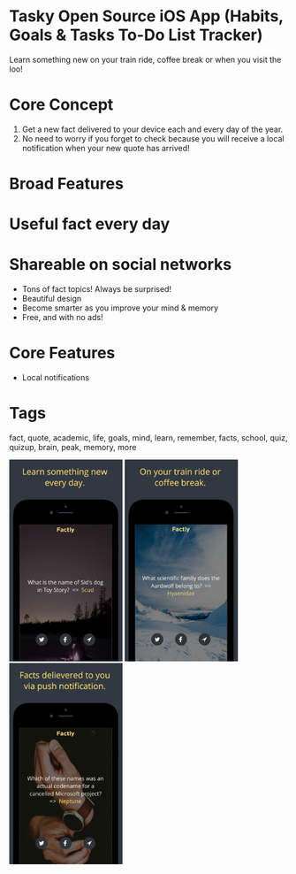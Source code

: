# Tasky Open Source iOS App (Habits, Goals & Tasks To-Do List Tracker)

Learn something new on your train ride, coffee break or when you visit the loo!


# Core Concept
1. Get a new fact delivered to your device each and every day of the year. 
2. No need to worry if you forget to check because you will receive a local notification when your new quote has arrived!


# Broad Features
# Useful fact every day
# Shareable on social networks
* Tons of fact topics! Always be surprised!
* Beautiful design
* Become smarter as you improve your mind & memory
* Free, and with no ads!


# Core Features
* Local notifications


# Tags
fact, quote, academic, life, goals, mind, learn, remember, facts, school, quiz, quizup, brain, peak, memory, more


<img alt="Screenshot" width="205px" src="readme-assets/1.png">
<img alt="Screenshot2" width="205px" src="readme-assets/2.png">
<img alt="Screenshot3" width="205px" src="readme-assets/3.png">